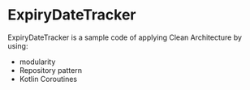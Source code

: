 # ExpiryDateTracker
ExpiryDateTracker is a sample code of applying Clean Architecture by using:
- modularity 
- Repository pattern
- Kotlin Coroutines

